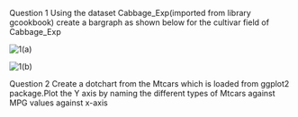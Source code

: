 Question 1
Using the dataset Cabbage_Exp(imported from library gcookbook) create a bargraph as shown below for the cultivar field of Cabbage_Exp

![1(a)](https://user-images.githubusercontent.com/53899365/98094465-59d25a00-1eaf-11eb-8e98-7c1a126c9dae.png)

![1(b)](https://user-images.githubusercontent.com/53899365/98094469-5b9c1d80-1eaf-11eb-80e0-1a45e6659f3b.png)

Question 2
Create a dotchart from the Mtcars which is loaded from ggplot2 package.Plot the Y axis by naming the different types of Mtcars against MPG values against x-axis
